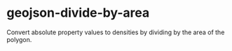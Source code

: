 # geojson-divide-by-area
Convert absolute property values to densities by dividing by the area of the polygon.
